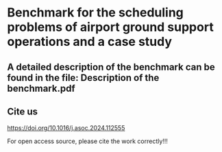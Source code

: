 # Benchmark for the scheduling problems of airport ground support operations and a case study
## A detailed description of the benchmark can be found in the file: Description of the benchmark.pdf

## Cite us

https://doi.org/10.1016/j.asoc.2024.112555

For open access source, please cite the work correctly!!!
